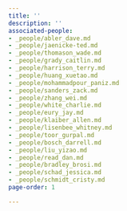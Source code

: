 ```yaml
---
title: ''
description: ''
associated-people:
- _people/abler_dave.md
- _people/jaenicke-ted.md
- _people/thomason_wade.md
- _people/grady_caitlin.md
- _people/harrison_terry.md
- _people/huang_xuetao.md
- _people/mohammadpour_paniz.md
- _people/sanders_zack.md
- _people/zhang_wei.md
- _people/white_charlie.md
- _people/eury_jay.md
- _people/klaiber_allen.md
- _people/lisenbee_whitney.md
- _people/toor_gurpal.md
- _people/bosch_darrell.md
- _people/liu_yizao.md
- _people/read_dan.md
- _people/bradley_brosi.md
- _people/schad_jessica.md
- _people/schmidt_cristy.md
page-order: 1

---
```

